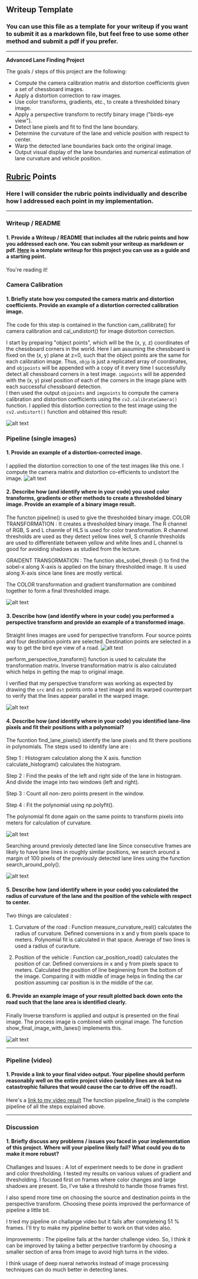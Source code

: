 ## Writeup Template

### You can use this file as a template for your writeup if you want to submit it as a markdown file, but feel free to use some other method and submit a pdf if you prefer.

---

**Advanced Lane Finding Project**

The goals / steps of this project are the following:

* Compute the camera calibration matrix and distortion coefficients given a set of chessboard images.
* Apply a distortion correction to raw images.
* Use color transforms, gradients, etc., to create a thresholded binary image.
* Apply a perspective transform to rectify binary image ("birds-eye view").
* Detect lane pixels and fit to find the lane boundary.
* Determine the curvature of the lane and vehicle position with respect to center.
* Warp the detected lane boundaries back onto the original image.
* Output visual display of the lane boundaries and numerical estimation of lane curvature and vehicle position.

[//]: # (Image References)

[image1]: ./readme_images/undistort_s.png "Undistorted"
[image2]: ./readme_images/undistort_on_test.png "Road Transformed"
[image3]: ./readme_images/color_x_graident.png "Binary Example"
[image4]: ./readme_images/perspective_transform.png "Warp Example"
[image5]: ./readme_images/identify_lane_pixels.png "Fit Visual"
[image6]: ./readme_images/final_plot.png "Output"
[image7]: ./readme_images/src_des_points.png "Output"
[image8]: ./readme_images/dynamic_search.png "Output"
[video1]: ./project_video_output.mp4 "Video"

## [Rubric](https://review.udacity.com/#!/rubrics/571/view) Points

### Here I will consider the rubric points individually and describe how I addressed each point in my implementation.  

---

### Writeup / README

#### 1. Provide a Writeup / README that includes all the rubric points and how you addressed each one.  You can submit your writeup as markdown or pdf.  [Here](https://github.com/udacity/CarND-Advanced-Lane-Lines/blob/master/writeup_template.md) is a template writeup for this project you can use as a guide and a starting point.  

You're reading it!

### Camera Calibration

#### 1. Briefly state how you computed the camera matrix and distortion coefficients. Provide an example of a distortion corrected calibration image.

The code for this step is contained in the function cam_callibrate() for camera calibration and cal_undistort() for image distortion correction.

I start by preparing "object points", which will be the (x, y, z) coordinates of the chessboard corners in the world. Here I am assuming the chessboard is fixed on the (x, y) plane at z=0, such that the object points are the same for each calibration image.  Thus, `objp` is just a replicated array of coordinates, and `objpoints` will be appended with a copy of it every time I successfully detect all chessboard corners in a test image.  `imgpoints` will be appended with the (x, y) pixel position of each of the corners in the image plane with each successful chessboard detection.  
I then used the output `objpoints` and `imgpoints` to compute the camera calibration and distortion coefficients using the `cv2.calibrateCamera()` function.  I applied this distortion correction to the test image using the `cv2.undistort()` function and obtained this result: 

![alt text][image1]

### Pipeline (single images)

#### 1. Provide an example of a distortion-corrected image.

I applied the distortion correction to one of the test images like this one. I compute the camera matrix and distortion co-efficients to undistort the image.
![alt text][image2]

#### 2. Describe how (and identify where in your code) you used color transforms, gradients or other methods to create a thresholded binary image.  Provide an example of a binary image result.

The functon pipeline() is used to give the thresholded binary image.
COLOR TRANSFORMATION :
It creates a thresholded binary image. The R channel of RGB, S and L channle of HLS is used for color transformation. R channel thresholds are used as they detect yellow lines well, S channle thresholds are used to differentiate between yellow and white lines and L channel is good for avoiding shadows as studied from the lecture.

GRAIDENT TRANSORMATION :
The function abs_sobel_thresh () to find the sobel-x along X-axis is applied on the binary thresholded image.
It is used along X-axis since lane lines are mostly vertical.


The COLOR transformation and gradient transformation are combined together to form a final thresholded image.

![alt text][image3]

#### 3. Describe how (and identify where in your code) you performed a perspective transform and provide an example of a transformed image.

Straight lines images are used for perspective transform. Four source points and four destination points are selected. Destination points are selected in a way to get the bird eye view of a road. 
![alt text][image7]

perform_perspective_transform() function is used to calculate the transformation matrix. Inverse transformation matrix is also calculated which helps in getting the map to original image.

I verified that my perspective transform was working as expected by drawing the `src` and `dst` points onto a test image and its warped counterpart to verify that the lines appear parallel in the warped image.

![alt text][image4]

#### 4. Describe how (and identify where in your code) you identified lane-line pixels and fit their positions with a polynomial?

The fucntion find_lane_pixels() identify the lane pixels and fit there positions in polynomials.
The steps used to identify lane are :

Step 1 : Histogram calculation along the X axis. function calculate_histogram() calculates the histogram.

Step 2 : Find the peaks of the left and right side of the lane in histogram. And divide the image into two windows (left and right).

Step 3 : Count all non-zero points present in the window.

Step 4 : Fit the polynomial using np.polyfit().

The polynomial fit done again on the same points to transform pixels into meters for calculation of curvature.

![alt text][image5]

Searching around previosly detected lane line Since consecutive frames are likely to have lane lines in roughly similar positions, we search around a margin of 100 pixels of the previously detected lane lines using the function search_around_poly().

![alt text][image8]

#### 5. Describe how (and identify where in your code) you calculated the radius of curvature of the lane and the position of the vehicle with respect to center.

Two things are calculated :

1. Curvature of the road : Function measure_curvature_real() calculates the radius of curvature. Defined conversions in x and y from pixels space to meters. Polynomial fit is calculated in that space. Average of two lines is used a radius of curavture.

2. Position of the vehicle : Function car_position_road() calculates the position of car. Defined conversions in x and y from pixels space to meters. Calculated the position of line beginening from the bottom of the image. Comparing it with middle of image helps in finding the car position assuming car position is in the middle of the car.


#### 6. Provide an example image of your result plotted back down onto the road such that the lane area is identified clearly.

Finally Inverse transform is applied and output is presented on the final image.
The process image is combined with original image.
The function show_final_image_with_lanes() implements this.

![alt text][image6]

---

### Pipeline (video)

#### 1. Provide a link to your final video output.  Your pipeline should perform reasonably well on the entire project video (wobbly lines are ok but no catastrophic failures that would cause the car to drive off the road!).

Here's a [link to my video result](./project_video_output.mp4)
The function pipeline_final() is the complete pipeline of all the steps explained above.

---

### Discussion

#### 1. Briefly discuss any problems / issues you faced in your implementation of this project.  Where will your pipeline likely fail?  What could you do to make it more robust?
 
Challanges and Issues :
A lot of experiment needs to be done in gradient and color thresholding. I tested my results on various values of gradient and thresholding. I focused first on frames where color changes and large shadows are present. So, I've take a threshold to handle those frames first.

I also spend more time on choosing the source and destination points in the perspective transform. Choosing these points improved the performance of pipeline a little bit.

I tried my pipeline on challange video but it fails after completeing 51 % frames. I'll try to make my pipeline better to work on that video also.

Improvements :
The pipeline fails at the harder challenge video. So, I think it can be improved by taking a better perpective tranform by choosing a smaller section of area from image to avoid high turns in the video. 

I think usage of deep nueral networks instead of image processing techniques can do much better in detecting lanes.


